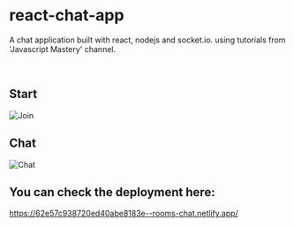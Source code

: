 # react-chat-app
A chat application built with react, nodejs and socket.io. using tutorials from 'Javascript Mastery' channel.

<br/>

## Start
![Join](![1screen](https://user-images.githubusercontent.com/23531833/182003384-52f116cd-5e9f-4616-b692-b68f4887ac42.jpg))

## Chat 

![Chat](![2screen](https://user-images.githubusercontent.com/23531833/182003390-5f4a5ac5-9e24-43b6-99f7-2e3d8788bdcf.jpg)
)


## You can check the deployment here:

https://62e57c938720ed40abe8183e--rooms-chat.netlify.app/

